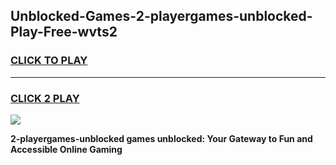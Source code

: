 
## Unblocked-Games-2-playergames-unblocked-Play-Free-wvts2
<h3>
<a href="https://premium76.site?title=2-playergames-unblocked&ref=20M">CLICK TO PLAY</a></h3>
<hr>

<h3>
<a href="https://premium76.site?title=2-playergames-unblocked&ref=20M">CLICK 2 PLAY</a>
  
</h3>

<a href="https://premium76.site?title=2-playergames-unblocked&ref=19M"><img src="https://clearcache.store/games.png"></a>


**2-playergames-unblocked games unblocked: Your Gateway to Fun and Accessible Online Gaming**
